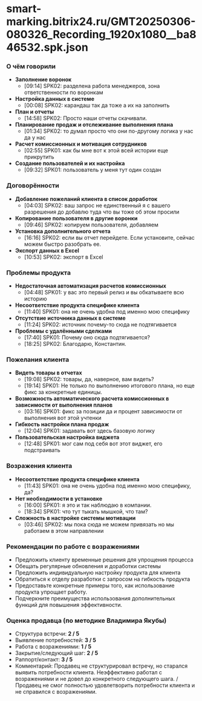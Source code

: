 # smart-marking.bitrix24.ru/GMT20250306-080326_Recording_1920x1080__ba846532.spk.json

### О чём говорили
- **Заполнение воронок**
  - [09:14] SPK02: разделена работа менеджеров, зона ответственности по воронкам
- **Настройка данных в системе**
  - [00:08] SPK02: карандаш так да тоже а их на заполнить
- **План и отчеты**
  - [14:58] SPK02: Просто наши отчеты скачивали.
- **Планирование продаж и отслеживание выполнения плана**
  - [01:34] SPK02: то думал просто что они по-другому логика у нас да у нас
- **Расчет комиссионных и мотивация сотрудников**
  - [02:55] SPK01: как бы мне вот к этой всей истории еще прикрутить
- **Создание пользователей и их настройка**
  - [09:32] SPK01: пользователь у меня тут один создан

### Договорённости
- **Добавление пожеланий клиента в список доработок**
  - [04:03] SPK02: ваш запрос не единственный я с вашего разрешения до добавлю туда что вы тоже об этом просили
- **Копирование пользователя в другие воронки**
  - [09:46] SPK02: копируем пользователя, добавляем
- **Установка дополнительного отчета**
  - [16:16] SPK02: если вы отчет перейдете. Если установите, сейчас можем быстро разобрать ее.
- **Экспорт данных в Excel**
  - [10:53] SPK02: экспорт в Excel

### Проблемы продукта
- **Недостаточная автоматизация расчетов комиссионных**
  - [04:48] SPK01: у вас это первый релиз и вы обкатываете всю историю
- **Несоответствие продукта специфике клиента**
  - [11:40] SPK01: она не очень удобна под именно мою специфику
- **Отсутствие источника данных в системе**
  - [11:24] SPK02: источник почему-то сюда не подтягивается
- **Проблемы с удалёнными сделками**
  - [17:40] SPK01: Почему оно сюда подтягивается?
  - [18:25] SPK02: Благодарю, Константин.

### Пожелания клиента
- **Видеть товары в отчетах**
  - [19:08] SPK02: товары, да, наверное, вам видеть?
  - [19:14] SPK01: Не только по выполнению итогового плана, но еще фикс за конкретные единицы.
- **Возможность автоматического расчета комиссионных в зависимости от выполнения планов**
  - [03:16] SPK01: фикс за позиции да и процент зависимости от выполнения вот этой учтенки
- **Гибкость настройки плана продаж**
  - [12:04] SPK01: задавать вот здесь базовую логику
- **Пользовательская настройка виджета**
  - [12:48] SPK01: мог сам под себя вот этот виджет, его подстраивать

### Возражения клиента
- **Несоответствие продукта специфике клиента**
  - [11:43] SPK01: она не очень удобна под именно мою специфику, да?
- **Нет необходимости в установке**
  - [16:00] SPK01: я это и так наблюдаю в компании.
  - [18:34] SPK01: что тут тыкать мышкой, что там?
- **Сложность в настройке системы мотивации**
  - [03:46] SPK02: мы пока сюда не можем привязать но мы работаем в этом направлении

### Рекомендации по работе с возражениями
- Предложить клиенту временные решения для упрощения процесса
- Обещать регулярные обновления и доработки системы
- Предложить индивидуальную настройку продукта для клиента
- Обратиться к отделу разработки с запросом на гибкость продукта
- Предоставьте конкретные примеры того, как использование продукта упрощает работу.
- Подчеркните преимущества использования дополнительных функций для повышения эффективности.

### Оценка продавца (по методике Владимира Якубы)
- Структура встречи: **2 / 5**
- Выявление потребностей: **3 / 5**
- Работа с возражениями: **1 / 5**
- Закрытие/следующий шаг: **2 / 5**
- Раппорт/контакт: **3 / 5**
- Комментарий: Продавец не структурировал встречу, но старался выявить потребности клиента. Неэффективно работал с возражениями и не довел до конкретного следующего шага. / Продавец не смог полностью удовлетворить потребности клиента и не справился с возражениями.
